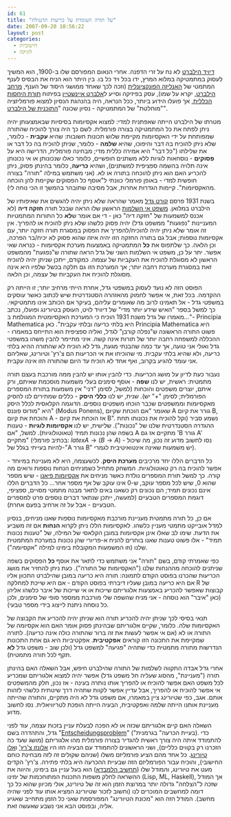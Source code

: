 ```yaml
---
id: 61
title: "על תורה העומדת על כריעות תרנגולת"
date: 2007-09-20 10:56:22
layout: post
categories: 
  - חישוביות
  - לוגיקה
---
```

<a href="http://he.wikipedia.org/wiki/%D7%93%D7%95%D7%99%D7%93_%D7%94%D7%99%D7%9C%D7%91%D7%A8%D7%98">דיויד הילברט</a> לא נח על זרי הדפנה. אחרי הנאום המפורסם שלו ב-1900, הוא המשיך לעסוק במתמטיקה במלוא המרץ, ידו בכל ויד כל בו. בין היתר הוא הניח את הבסיס לענף המתמטי של <a href="http://he.wikipedia.org/wiki/%D7%90%D7%A0%D7%9C%D7%99%D7%96%D7%94_%D7%A4%D7%95%D7%A0%D7%A7%D7%A6%D7%99%D7%95%D7%A0%D7%9C%D7%99%D7%AA">האנליזה הפונקציונלית</a> (וזכה לכך שאחד ממושגי היסוד של הענף, <a href="http://he.wikipedia.org/wiki/%D7%9E%D7%A8%D7%97%D7%91_%D7%94%D7%99%D7%9C%D7%91%D7%A8%D7%98">מרחב הילברט</a>, יקרא על שמו), עסק בפיזיקה וסייע ל<a href="http://he.wikipedia.org/wiki/%D7%90%D7%9C%D7%91%D7%A8%D7%98_%D7%90%D7%99%D7%99%D7%A0%D7%A9%D7%98%D7%99%D7%99%D7%9F">אלברט איינשטיי</a>ן בפיתוח <a href="http://gadial.blogli.co.il/wp-admin/%D7%AA%D7%95%D7%A8%D7%AA%20%D7%94%D7%99%D7%97%D7%A1%D7%95%D7%AA%20%D7%94%D7%9B%D7%9C%D7%9C%D7%99%D7%AA">תורת היחסות הכללית</a>, אך פועלו הידוע ביותר, ככל הנראה, היה בהנהגת הנסיון למצוא פורמליזציה "מוחלטת" של המתמטיקה - נסיון שכונה "<a href="http://en.wikipedia.org/wiki/Hilbert%27s_program">התוכנית של הילברט</a>".

מטרתו של הילברט הייתה שאפתנית למדי: למצוא אקסיומות בסיסיות שבאמצעותן יהיה ניתן לפתח את כל המתמטיקה בצורה פורמלית. לשם כך היה צורך להוכיח שהתורה שמפותחת על ידי האקסיומות מקיימת שלוש תכונות חשובות: שהיא <strong>עקבית</strong> - כלומר, שלא ניתן להוכיח בה דבר והיפוכו, שהיא <strong>שלמה</strong> - כלומר, שניתן להוכיח בה כל דבר או את שלילתו ("כל דבר" היא אמירה כללית מדי; מבחינה פורמלית, הדרישה היא על <strong>פסוקים</strong> - נוסחאות לוגיות ללא משתנים חופשיים, כלומר כאלו שנכונותן או אי נכונותן אינה תלויה בהשמה ספציפית למשתנים), ושהיא <strong>כריעה</strong>, כלומר בהינתן פסוק, ניתן להכריע האם הוא ניתן להוכחה בתורה או לא. (אני משתמש במילה "תורה" בצורה חופשית למדי - באופן פורמלי כוונתי ל"אוסף כל הפסוקים שקיימת להן הוכחה מהאקסיומות". קיימות הגדרות אחרות, אבל מסיבה שתובהר בהמשך זו הכי נוחה לי).

בשנת 1931 פרסם <a href="http://he.wikipedia.org/wiki/%D7%A7%D7%95%D7%A8%D7%98_%D7%92%D7%93%D7%9C">קורט גדל</a> מאמר שהראה שלא ניתן יהיה להגשים את שאיפותיו של הילברט במלואן. <a href="http://he.wikipedia.org/wiki/%D7%9E%D7%A9%D7%A4%D7%98_%D7%90%D7%99_%D7%94%D7%A9%D7%9C%D7%9E%D7%95%D7%AA_%D7%A9%D7%9C_%D7%92%D7%93%D7%9C">משפט אי השלמות</a> הראשון שלו הראה שבכל תורה <strong>חזקה דיה</strong> (לא אכנס למשמעות של "חזקה דיה" כאן - די אם אומר ש<strong>לא</strong> כל התורות המתמטיות המעניינות "נפגעות" ממשפט גדל) יהיה פסוק כלשהו שלא ניתן להוכיח או להפריך. אין זה אומר שלא ניתן יהיה להוכיח/להפריך את הפסוק במסגרת תורה חזקה יותר, עם אקסיומות נוספות; אבל גם בתורה החזקה הזו יהיה איזה שהוא פסוק לא יכיח/בר הפרכה, וכן הלאה. כך שלתפוס את <strong>כל</strong> המתמטיקה באמצעות מערכת אקסיומות - כנראה שאי אפשר. יתר על כן, משפט אי השלמות השני של גדל הראה שתורה ש"נפגעת" מהמשפט הראשון לא מסוגלת להוכיח את העקביות של עצמה. כמקודם, ייתכן שניתן יהיה להוכיח זאת במסגרת מערכת רחבה יותר; אך המערכת הזו גם תלקה בכשל שלפיו היא אינה מסוגלת להוכיח את העקביות של עצמה, וכן הלאה.

הפוסט הזה לא נועד לעסוק במשפטי גדל, אחרת הייתי מרחיב יותר; זו הייתה רק ההקדמה. בכל זאת, אי אפשר לחמוק מהאזהרה הסטנדרטית שיש לכתוב כאשר עוסקים במשפטי גדל -  אל תאמינו לרוב מה שאומרים עליהם, בעיקר אם הכותב אינו מתמטיקאי. כך למשל בספר "האיש שידע יותר מדי" של דיוויד לויט, העוסק בטיורינג ופועלו, נכתב "...מאמרו של גדל משנת 1931 הוכיח כי המערכת האקסיומטית המגולמת ב- Principia Mathematica היא בלתי כריעה ובלתי עקבית". כאן Principia Mathematica היא פשוט התורה הראשונה ש"נפלה קורבן" לגדל, ואליה ספציפית הוא התייחס במאמרו - ההכללה למשפחה רחבה יותר של תורות אינה קשה. איני מתיימר להבין משהו במשפטי גדל ואולי אני טועה, אך עד כמה שהבנתי מגעת, גדל לא הוכיח לא שהתורה ההיא בלתי כריעה, ולא שהיא בלתי עקבית. מי שהוכיחו את אי הכריעות הם צ'רץ' וטיורינג, שאליהם אני עומד להגיע בקרוב, ואף אחד לא הוכיח עד היום שהתורה הזו אינה עקבית.

נעבור כעת לדיון על מושג הכריעות. כדי להבין אותו יש להבין ממה מורכבת בעצם תורה מתמטית: ראשית, יש לנו <strong>שפה</strong> - אוסף סימנים בעלי משמעות מוסכמת שאיתם, ורק איתם, יוצרים משפטים והוכחות (למשל, לסימן "דני" אין משמעות בתורת המספרים הפורמלית; לסימן "+" יש). שנית, יש לנו <strong>כללי היסק</strong> - כללים שמתירים לנו להסיק מאקסיומות וממשפטים שכבר הוכחו משפטים נוספים. הדוגמה הקלאסית לכלל היסק היא "מודוס פוננס" (Modus Ponens), שאומר "אם הוכחת שקיום A גורר את קיום B, והוכחת את קיום A - אז הוכחת את קיום B". נשמע סביר (וקל להוכיח את נכונותו תחת ההגדרה הסטנדרטית שלנו של "נכונות"). שלישית, יש לנו<strong> אקסיומות לוגיות</strong> - טענות בשפה שהן נכונות תמיד (טאוטולוגיות). למשל, "אם A מתקיים אז גם 'B גורר A' מתקיים" (בכתיב פורמלי: $latex A\to (B\to A)$ - נסו לחשוב מדוע זה נכון, מה שיכול להיות בעייתי בגלל של-"A גורר B" יש משמעות שאינה אינטואיטיבית לגמרי).

כל הדברים הללו יחד מרכיבים <strong>מערכת היסק</strong>. לכשעצמה, היא לא מעניינת במיוחד - אפשר להוכיח בה רק טאוטולוגיות. המשחק מתחיל כשמניחים הנחות נוספות ורואים מה קורה. כך למשל תורת המספרים נולדת כאשר מניחים את <a href="http://en.wikipedia.org/wiki/Peano_axioms">אקסיומות פיאנו</a> - שיש מספר שהוא 0, שיש לכל מספר עוקב, ש-0 אינו עוקב של אף מספר אחר... כל הדברים הללו אינם נכונים תמיד; הם נכונים רק כשאנו באים לתאר מבנה מתמטי מסויים, ספציפי, דוגמת המספרים הטבעיים (למעשה, ייתכן שנתאר דברים נוספים פרט למספרים הטבעיים - אבל על זה ארחיב בפעם אחרת).

אם כן, כל תורה מתמטית מעניינת מורכבת מאקסיומות נוספות שאנו מניחים, בנסיון למדל אובייקט מתמטי מעניין כלשהו. לאקסיומות הללו ניתן לקרוא <strong>הנחות</strong> אם זה משביע את הדעת. שימו לב שאלו אינן אקסיומות במובן הקלאסי של המילה, של "טענות נכונות תמיד" - אלו פשוט טענות שאנו בוחרים להניח א-פריורי שהן נכונות במערכת המתמטית שלנו (וזו המשמעות המקובלת בימינו למילה "אקסיומה").

כפי שאמרתי קודם, בשם "תורה" אני משתמש כדי לתאר את אוסף <strong>כל</strong> הפסוקים בשפה שניתנים להוכחה מההנחות שלנו ("האקסיומות של התורה"). כעת ניתן להחזיר את מושג הכריעות שהכרנו בפוסט הקודם לתמונה: תורה היא כריעה במובן שהילברט התכוון אליו אם היא כריעה במובן שעליו דיברתי בפוסט הקודם - אם היא שייכת למחלקה R של קבוצות שאפשר להכריע באמצעות אלגוריתם שייכות או אי שייכות של איבר כלשהו אליהן (כאן "איבר" הוא נוסחה - אני מניח שהשפה שלי מורכבת ממספר סופי של סימנים, ולכן כל נוסחה ניתנת לייצוג בידי מספר טבעי).

תנאי בסיסי לכך שניתן יהיה להכריע תורה הוא שניתן יהיה להכריע את הקבוצה של האקסיומות שלה. כלומר, שקיים אלגוריתם שבהינתן פסוק אומר האם הוא אקסיומה של התורה או לא (אם אי אפשר לעשות את זה ברור שהתורה כולה אינה כריעה). לתורה שמקיימת את התכונה הזו קוראים <strong>אפקטיבית</strong>. אפקטיביות היא גם אחת התכונות הנדרשות מתורה מתמטית כדי שתהיה "פגיעה" למשפט גדל (ולכן שוב - משפט גדל <strong>לא</strong> תקף לכל תורה מתמטית).

אחרי גדל אבדה התקווה לשלמות של התורה שהילברט חיפש, אבל השאלה האם בהינתן תורה ("מעניינת", מהסוג שעליה חל משפט גדל) אפשר יהיה למצוא אלגוריתם שמכריע לכל משפט האם אפשר להוכיח או להפריך אותו נותרה בעינה - אז נכון, חלק מהמשפטים אי אפשר להוכיח או להפריך, אבל עדיין אפשר לקוות שתהיה דרך שיטתית כלשהי לזהות אותם. אגב, כפי שטיורינג ציין במאמרו, אם משפט גדל לא היה מתקיים, והתורה שהייתה מעניינת אותנו הייתה שלמה ואפקטיבית, הבעיה הייתה הופכת לטריוויאלית. נסו לחשוב מדוע.

השאלה האם קיים אלגוריתם שכזה או לא הפכה לבעלת עניין בזכות עצמה, עוד לפני גדל, והתהדרה בשם "<a href="http://en.wikipedia.org/wiki/Entscheidungsproblem">Entscheidungsproblem</a>" ("בעיית הכרעה" בגרמנית). כדי להתמודד איתה היה צורך ראשית להגדיר בצורה פורמלית מהו אלגוריתם (מושג שעד כה הזכרנו רק בקווים כלליים), ושני הראשונים להתמודד עם הבעיה הזו היו <a href="http://he.wikipedia.org/wiki/%D7%90%D7%9C%D7%95%D7%A0%D7%96%D7%95_%D7%A6%27%D7%A8%D7%A5%27">אלונזו צ'רץ'</a> ו<a href="http://he.wikipedia.org/wiki/%D7%90%D7%9C%D7%9F_%D7%98%D7%99%D7%95%D7%A8%D7%99%D7%A0%D7%92">אלן טיורינג</a>. כל אחד מהם הציע פורמליזם משלו (שניהם שקולים זה לזה מבחינת כוחם החישובי), והוכיח עבור הפורמליזם הזה שבעיית ההכרעה היא בלתי פתירה. צ'רץ' הקדים מעט את טיורינג, והמודל שלו (<a href="http://he.wikipedia.org/wiki/%D7%AA%D7%97%D7%A9%D7%99%D7%91_%D7%9C%D7%9E%D7%91%D7%93%D7%90">תחשיב הלמבדא</a>) הוא בעל עניין גם בימינו, והיווה את ההשראה לחלק משפות התכנות המתוחכמות של ימינו (Lisp, ML, Haskell), אך המודל שזכה ל"הצלחה" גדולה יותר במרוצת הזמן הוא זה של טיורינג, אולי מכיוון שהוא כל כך דומה למחשבים המוכרים לנו (וחשוב לזכור שטיורינג המציא אותו עוד לפני שהיה מחשב). המודל הזה הוא "מכונת הטיורינג" המפורסמת שאני כל הזמן מתחייב שאגיע אליה, ובפוסט הבא אני נשבע שאעשה זאת.
